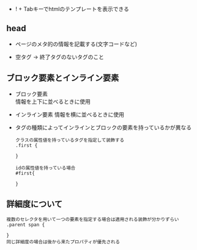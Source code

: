 - ! + Tabキーでhtmlのテンプレートを表示できる

## head
- ページのメタ的の情報を記載する(文字コードなど)


- 空タグ → 終了タグのないタグのこと

## ブロック要素とインライン要素
- ブロック要素  
  情報を上下に並べるときに使用

- インライン要素
  情報を横に並べるときに使用

- タグの種類によってインラインとブロックの要素を持っているかが異なる

      クラスの属性値を持っているタグを指定して装飾する
      .first {
      
      }
      
      idの属性値を持っている場合
      #first{
      
      }

## 詳細度について
    複数のセレクタを用いて一つの要素を指定する場合は適用される装飾が分かりずらい
    .parent span {
    
    }
    同じ詳細度の場合は後から来たプロパティが優先される
